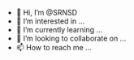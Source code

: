 - 👋 Hi, I’m @SRNSD
- 👀 I’m interested in ...
- 🌱 I’m currently learning ...
- 💞️ I’m looking to collaborate on ...
- 📫 How to reach me ...

<!---
SRNSD/SRNSD is a ✨ special ✨ repository because its `README.md` (this file) appears on your GitHub profile.
You can click the Preview link to take a look at your changes.
--->
